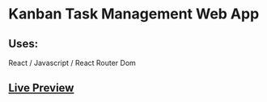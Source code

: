 # Kanban Task Management Web App

## Uses:

React / Javascript / React Router Dom 

## <a href="https://taskmanager-ms.netlify.app/">Live Preview </a>